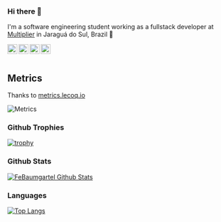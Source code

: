 ### Hi there 👋

I'm a software engineering student working as a fullstack developer at [Multiplier](https://multiplier.com.br/) in Jaraguá do Sul, Brazil 🌆


<a href="https://www.linkedin.com/in/felipe-b-284752123/">
  <img align="left" alt="FeBaumgartel Linkdein" width="22px" src="https://upload.wikimedia.org/wikipedia/commons/thumb/e/e9/Linkedin_icon.svg/1024px-Linkedin_icon.svg.png" />
</a>
<a href="https://twitter.com/FekFelipe">
  <img align="left" alt="FeBaumgartel Twitter" width="22px" src="https://logodownload.org/wp-content/uploads/2014/09/twitter-logo-1.png" />
</a>
<a href="https://t.me/FeBaumgartel">
  <img align="left" alt="FeBaumgartel Telegram" width="22px" src="https://i.pinimg.com/originals/d5/fb/b9/d5fbb9d51bdb8b1c462aba853d029c3b.png" />
</a>
<a href="https://api.whatsapp.com/send?phone=5547991097064&text=Olá eu sou o Felipe"> 
  <img align="left" alt="FeBaumgartel Whattsapp" width="22px" src="https://img.icons8.com/cotton/2x/whatsapp--v2.png"/>
</a>

<br/>
<br/>

## Metrics

Thanks to [metrics.lecoq.io](https://metrics.lecoq.io/)

![Metrics](https://metrics.lecoq.io/FeBaumgartel?template=classic&followup=1&config.timezone=Europe%2FMadrid)

### Github Trophies

[![trophy](https://github-profile-trophy.vercel.app/?username=FeBaumgartel&theme=dracula)](https://github.com/ryo-ma/github-profile-trophy)

### Github Stats

[![FeBaumgartel Github Stats](https://github-readme-stats.vercel.app/api?username=FeBaumgartel&count_private=true&theme=dracula&show_icons=true)](https://github-readme-stats.vercel.app)

### Languages

[![Top Langs](https://github-readme-stats.vercel.app/api/top-langs/?username=FeBaumgartel&layout=compact&theme=dracula)](https://github.com/anuraghazra/github-readme-stats)
